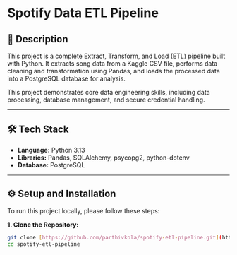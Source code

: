 # Spotify Data ETL Pipeline

## 🚀 Description

This project is a complete Extract, Transform, and Load (ETL) pipeline built with Python. It extracts song data from a Kaggle CSV file, performs data cleaning and transformation using Pandas, and loads the processed data into a PostgreSQL database for analysis.

This project demonstrates core data engineering skills, including data processing, database management, and secure credential handling.

---

## 🛠️ Tech Stack

- **Language:** Python 3.13
- **Libraries:** Pandas, SQLAlchemy, psycopg2, python-dotenv
- **Database:** PostgreSQL

---

## ⚙️ Setup and Installation

To run this project locally, please follow these steps:

**1. Clone the Repository:**
```bash
git clone [https://github.com/parthivkola/spotify-etl-pipeline.git](https://github.com/your-username/spotify-etl-pipeline.git)
cd spotify-etl-pipeline
